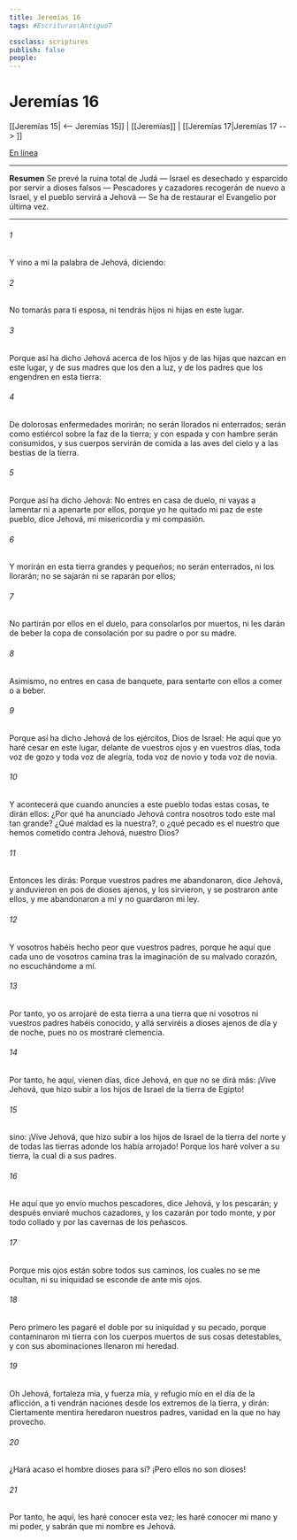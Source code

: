 ```yaml
---
title: Jeremías 16
tags: #Escrituras\AntiguoT

cssclass: scriptures
publish: false
people:
---
```


# Jeremías 16
[[Jeremías 15| <-- Jeremías 15]] | [[Jeremías]] | [[Jeremías 17|Jeremías 17 --> ]]

[En línea](https://churchofjesuschrist.org/study/scriptures/ot/jer/16?lang=spa)

---
__Resumen__
Se prevé la ruina total de Judá — Israel es desechado y esparcido por servir a dioses falsos — Pescadores y cazadores recogerán de nuevo a Israel, y el pueblo servirá a Jehová — Se ha de restaurar el Evangelio por última vez.

---
###### 1 
Y vino a mí la palabra de Jehová, diciendo:

###### 2 
No tomarás para ti esposa, ni tendrás hijos ni hijas en este lugar.

###### 3 
Porque así ha dicho Jehová acerca de los hijos y de las hijas que nazcan en este lugar, y de sus madres que los den a luz, y de los padres que los engendren en esta tierra:

###### 4 
De dolorosas enfermedades morirán; no serán llorados ni enterrados; serán como estiércol sobre la faz de la tierra; y con espada y con hambre serán consumidos, y sus cuerpos servirán de comida a las aves del cielo y a las bestias de la tierra.

###### 5 
Porque así ha dicho Jehová: No entres en casa de duelo, ni vayas a lamentar ni a apenarte por ellos, porque yo he quitado mi paz de este pueblo, dice Jehová, mi misericordia y mi compasión.

###### 6 
Y morirán en esta tierra grandes y pequeños; no serán enterrados, ni los llorarán; no se sajarán ni se raparán por ellos;

###### 7 
No partirán  por ellos en el duelo, para consolarlos por  muertos, ni les darán de beber la copa de consolación por su padre o por su madre.

###### 8 
Asimismo, no entres en casa de banquete, para sentarte con ellos a comer o a beber.

###### 9 
Porque así ha dicho Jehová de los ejércitos, Dios de Israel: He aquí que yo haré cesar en este lugar, delante de vuestros ojos y en vuestros días, toda voz de gozo y toda voz de alegría, toda voz de novio y toda voz de novia.

###### 10 
Y acontecerá que cuando anuncies a este pueblo todas estas cosas, te dirán ellos: ¿Por qué ha anunciado Jehová contra nosotros todo este mal tan grande? ¿Qué maldad es la nuestra?, o ¿qué pecado es el nuestro que hemos cometido contra Jehová, nuestro Dios?

###### 11 
Entonces les dirás: Porque vuestros padres me abandonaron, dice Jehová, y anduvieron en pos de dioses ajenos, y los sirvieron, y se postraron ante ellos, y me abandonaron a mí y no guardaron mi ley.

###### 12 
Y vosotros habéis hecho peor que vuestros padres, porque he aquí que cada uno de vosotros camina tras la imaginación de su malvado corazón, no escuchándome a mí.

###### 13 
Por tanto, yo os arrojaré de esta tierra a una tierra que ni vosotros ni vuestros padres habéis conocido, y allá serviréis a dioses ajenos de día y de noche, pues no os mostraré clemencia.

###### 14 
Por tanto, he aquí, vienen días, dice Jehová, en que no se dirá más: ¡Vive Jehová, que hizo subir a los hijos de Israel de la tierra de Egipto!

###### 15 
sino: ¡Vive Jehová, que hizo subir a los hijos de Israel de la tierra del norte y de todas las tierras adonde los había arrojado! Porque los haré volver a su tierra, la cual di a sus padres.

###### 16 
He aquí que yo envío muchos pescadores, dice Jehová, y los pescarán; y después enviaré muchos cazadores, y los cazarán por todo monte, y por todo collado y por las cavernas de los peñascos.

###### 17 
Porque mis ojos están sobre todos sus caminos, los cuales no se me ocultan, ni su iniquidad se esconde de ante mis ojos.

###### 18 
Pero primero les pagaré el doble por su iniquidad y su pecado, porque contaminaron mi tierra con los cuerpos muertos de sus cosas detestables, y con sus abominaciones llenaron mi heredad.

###### 19 
Oh Jehová, fortaleza mía, y fuerza mía, y refugio mío en el día de la aflicción, a ti vendrán naciones desde los extremos de la tierra, y dirán: Ciertamente mentira heredaron nuestros padres, vanidad en la que no hay provecho.

###### 20 
¿Hará acaso el hombre dioses para sí? ¡Pero ellos no son dioses!

###### 21 
Por tanto, he aquí, les haré conocer esta vez; les haré conocer mi mano y mi poder, y sabrán que mi nombre es Jehová.

